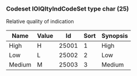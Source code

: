 ### Codeset IOIQltyIndCodeSet type char (25)

Relative quality of indication

| Name   | Value | Id    | Sort | Synopsis |
|--------|-------|-------|------|----------|
| High   | H     | 25001 | 1    | High     |
| Low    | L     | 25002 | 2    | Low      |
| Medium | M     | 25003 | 3    | Medium   |

